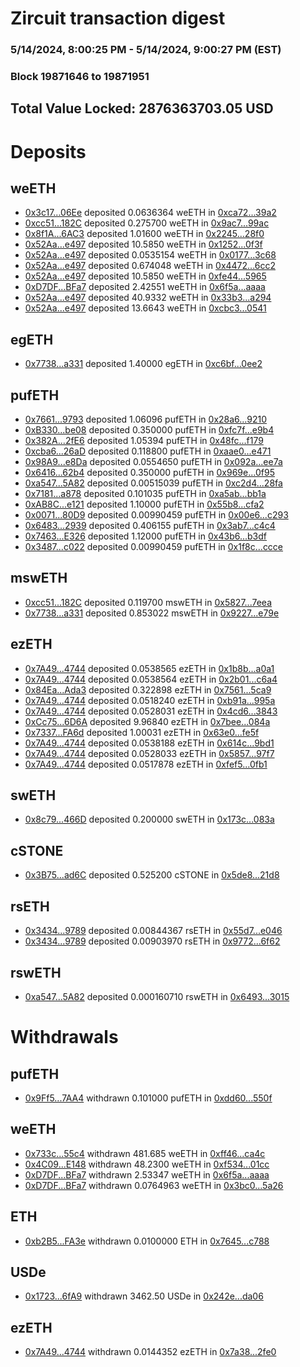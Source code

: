 # Zircuit transaction digest
### 5/14/2024, 8:00:25 PM - 5/14/2024, 9:00:27 PM (EST)
### Block 19871646 to 19871951

## Total Value Locked: 2876363703.05 USD

# Deposits
## weETH
- [0x3c17...06Ee](https://etherscan.io/address/0x3c179d35A542Cd6C3f1dEdEa743f29533Fa206Ee) deposited 0.0636364 weETH in [0xca72...39a2](https://etherscan.io/tx/0x3c179d35A542Cd6C3f1dEdEa743f29533Fa206Ee)
- [0xcc51...182C](https://etherscan.io/address/0xcc51C72c43646b209462dEc0f69077D7e85E182C) deposited 0.275700 weETH in [0x9ac7...99ac](https://etherscan.io/tx/0xcc51C72c43646b209462dEc0f69077D7e85E182C)
- [0x8f1A...6AC3](https://etherscan.io/address/0x8f1A024953e071E6bA1EBe4004b0DdDC88E86AC3) deposited 1.01600 weETH in [0x2245...28f0](https://etherscan.io/tx/0x8f1A024953e071E6bA1EBe4004b0DdDC88E86AC3)
- [0x52Aa...e497](https://etherscan.io/address/0x52Aa899454998Be5b000Ad077a46Bbe360F4e497) deposited 10.5850 weETH in [0x1252...0f3f](https://etherscan.io/tx/0x52Aa899454998Be5b000Ad077a46Bbe360F4e497)
- [0x52Aa...e497](https://etherscan.io/address/0x52Aa899454998Be5b000Ad077a46Bbe360F4e497) deposited 0.0535154 weETH in [0x0177...3c68](https://etherscan.io/tx/0x52Aa899454998Be5b000Ad077a46Bbe360F4e497)
- [0x52Aa...e497](https://etherscan.io/address/0x52Aa899454998Be5b000Ad077a46Bbe360F4e497) deposited 0.674048 weETH in [0x4472...6cc2](https://etherscan.io/tx/0x52Aa899454998Be5b000Ad077a46Bbe360F4e497)
- [0x52Aa...e497](https://etherscan.io/address/0x52Aa899454998Be5b000Ad077a46Bbe360F4e497) deposited 10.5850 weETH in [0xfe44...5965](https://etherscan.io/tx/0x52Aa899454998Be5b000Ad077a46Bbe360F4e497)
- [0xD7DF...BFa7](https://etherscan.io/address/0xD7DF7E085214743530afF339aFC420c7c720BFa7) deposited 2.42551 weETH in [0x6f5a...aaaa](https://etherscan.io/tx/0xD7DF7E085214743530afF339aFC420c7c720BFa7)
- [0x52Aa...e497](https://etherscan.io/address/0x52Aa899454998Be5b000Ad077a46Bbe360F4e497) deposited 40.9332 weETH in [0x33b3...a294](https://etherscan.io/tx/0x52Aa899454998Be5b000Ad077a46Bbe360F4e497)
- [0x52Aa...e497](https://etherscan.io/address/0x52Aa899454998Be5b000Ad077a46Bbe360F4e497) deposited 13.6643 weETH in [0xcbc3...0541](https://etherscan.io/tx/0x52Aa899454998Be5b000Ad077a46Bbe360F4e497)
## egETH
- [0x7738...a331](https://etherscan.io/address/0x7738874Ed14bAea6971Bc955103e63f4661ca331) deposited 1.40000 egETH in [0xc6bf...0ee2](https://etherscan.io/tx/0x7738874Ed14bAea6971Bc955103e63f4661ca331)
## pufETH
- [0x7661...9793](https://etherscan.io/address/0x766189750C0ab1E55Db1A9d07Ec7C4c0ef2A9793) deposited 1.06096 pufETH in [0x28a6...9210](https://etherscan.io/tx/0x766189750C0ab1E55Db1A9d07Ec7C4c0ef2A9793)
- [0xB330...be08](https://etherscan.io/address/0xB330233Cc32F1bf19829B7F3CDCcA116C349be08) deposited 0.350000 pufETH in [0xfc7f...e9b4](https://etherscan.io/tx/0xB330233Cc32F1bf19829B7F3CDCcA116C349be08)
- [0x382A...2fE6](https://etherscan.io/address/0x382A296739A78F4E1E556A585396A665Df2A2fE6) deposited 1.05394 pufETH in [0x48fc...f179](https://etherscan.io/tx/0x382A296739A78F4E1E556A585396A665Df2A2fE6)
- [0xcba6...26aD](https://etherscan.io/address/0xcba6b78469eb902Eaa1e857A3b30Fcd0B3Ff26aD) deposited 0.118800 pufETH in [0xaae0...e471](https://etherscan.io/tx/0xcba6b78469eb902Eaa1e857A3b30Fcd0B3Ff26aD)
- [0x98A9...e8Da](https://etherscan.io/address/0x98A964293Ce6EAA8b4C875385A8A27D779ade8Da) deposited 0.0554650 pufETH in [0x092a...ee7a](https://etherscan.io/tx/0x98A964293Ce6EAA8b4C875385A8A27D779ade8Da)
- [0x6416...62b4](https://etherscan.io/address/0x64165e2575535378D97D793f21A7309BcF1E62b4) deposited 0.350000 pufETH in [0x969e...0f95](https://etherscan.io/tx/0x64165e2575535378D97D793f21A7309BcF1E62b4)
- [0xa547...5A82](https://etherscan.io/address/0xa5479448716c7cbD088244f40A76B2067E1E5A82) deposited 0.00515039 pufETH in [0xc2d4...28fa](https://etherscan.io/tx/0xa5479448716c7cbD088244f40A76B2067E1E5A82)
- [0x7181...a878](https://etherscan.io/address/0x7181abeC856Bcbc77cFCD8ee8C85392eA403a878) deposited 0.101035 pufETH in [0xa5ab...bb1a](https://etherscan.io/tx/0x7181abeC856Bcbc77cFCD8ee8C85392eA403a878)
- [0xAB8C...e121](https://etherscan.io/address/0xAB8CCA49472a8F238aef63ab979cE00b271Be121) deposited 1.10000 pufETH in [0x55b8...cfa2](https://etherscan.io/tx/0xAB8CCA49472a8F238aef63ab979cE00b271Be121)
- [0x0071...80D9](https://etherscan.io/address/0x007165550A3Aff7959b5a041c6192597856180D9) deposited 0.00990459 pufETH in [0x00e6...c293](https://etherscan.io/tx/0x007165550A3Aff7959b5a041c6192597856180D9)
- [0x6483...2939](https://etherscan.io/address/0x64835b44c5A6947037172532fd2F60F8de4f2939) deposited 0.406155 pufETH in [0x3ab7...c4c4](https://etherscan.io/tx/0x64835b44c5A6947037172532fd2F60F8de4f2939)
- [0x7463...E326](https://etherscan.io/address/0x7463162FbAEB8245cE19Dc6300165fD8afF2E326) deposited 1.12000 pufETH in [0x43b6...b3df](https://etherscan.io/tx/0x7463162FbAEB8245cE19Dc6300165fD8afF2E326)
- [0x3487...c022](https://etherscan.io/address/0x348704B731E8Ee616B20081E71289863CCDac022) deposited 0.00990459 pufETH in [0x1f8c...ccce](https://etherscan.io/tx/0x348704B731E8Ee616B20081E71289863CCDac022)
## mswETH
- [0xcc51...182C](https://etherscan.io/address/0xcc51C72c43646b209462dEc0f69077D7e85E182C) deposited 0.119700 mswETH in [0x5827...7eea](https://etherscan.io/tx/0xcc51C72c43646b209462dEc0f69077D7e85E182C)
- [0x7738...a331](https://etherscan.io/address/0x7738874Ed14bAea6971Bc955103e63f4661ca331) deposited 0.853022 mswETH in [0x9227...e79e](https://etherscan.io/tx/0x7738874Ed14bAea6971Bc955103e63f4661ca331)
## ezETH
- [0x7A49...4744](https://etherscan.io/address/0x7A493Be5c2ce014cD049Bf178a1ac0Db1B434744) deposited 0.0538565 ezETH in [0x1b8b...a0a1](https://etherscan.io/tx/0x7A493Be5c2ce014cD049Bf178a1ac0Db1B434744)
- [0x7A49...4744](https://etherscan.io/address/0x7A493Be5c2ce014cD049Bf178a1ac0Db1B434744) deposited 0.0538564 ezETH in [0x2b01...c6a4](https://etherscan.io/tx/0x7A493Be5c2ce014cD049Bf178a1ac0Db1B434744)
- [0x84Ea...Ada3](https://etherscan.io/address/0x84EaCb8a9506f05Ab3a9c7d7776E862414dfAda3) deposited 0.322898 ezETH in [0x7561...5ca9](https://etherscan.io/tx/0x84EaCb8a9506f05Ab3a9c7d7776E862414dfAda3)
- [0x7A49...4744](https://etherscan.io/address/0x7A493Be5c2ce014cD049Bf178a1ac0Db1B434744) deposited 0.0518240 ezETH in [0xb91a...995a](https://etherscan.io/tx/0x7A493Be5c2ce014cD049Bf178a1ac0Db1B434744)
- [0x7A49...4744](https://etherscan.io/address/0x7A493Be5c2ce014cD049Bf178a1ac0Db1B434744) deposited 0.0528031 ezETH in [0x4cd6...3843](https://etherscan.io/tx/0x7A493Be5c2ce014cD049Bf178a1ac0Db1B434744)
- [0xCc75...6D6A](https://etherscan.io/address/0xCc75C7b19DFE9c54344352413512C2Bc37A36D6A) deposited 9.96840 ezETH in [0x7bee...084a](https://etherscan.io/tx/0xCc75C7b19DFE9c54344352413512C2Bc37A36D6A)
- [0x7337...FA6d](https://etherscan.io/address/0x7337E4Bb69692a1fE1Ae7a568bd6C4b9aD00FA6d) deposited 1.00031 ezETH in [0x63e0...fe5f](https://etherscan.io/tx/0x7337E4Bb69692a1fE1Ae7a568bd6C4b9aD00FA6d)
- [0x7A49...4744](https://etherscan.io/address/0x7A493Be5c2ce014cD049Bf178a1ac0Db1B434744) deposited 0.0538188 ezETH in [0x614c...9bd1](https://etherscan.io/tx/0x7A493Be5c2ce014cD049Bf178a1ac0Db1B434744)
- [0x7A49...4744](https://etherscan.io/address/0x7A493Be5c2ce014cD049Bf178a1ac0Db1B434744) deposited 0.0528033 ezETH in [0x5857...97f7](https://etherscan.io/tx/0x7A493Be5c2ce014cD049Bf178a1ac0Db1B434744)
- [0x7A49...4744](https://etherscan.io/address/0x7A493Be5c2ce014cD049Bf178a1ac0Db1B434744) deposited 0.0517878 ezETH in [0xfef5...0fb1](https://etherscan.io/tx/0x7A493Be5c2ce014cD049Bf178a1ac0Db1B434744)
## swETH
- [0x8c79...466D](https://etherscan.io/address/0x8c79d71d3b52Cb8e086772EFBE74da4B5b87466D) deposited 0.200000 swETH in [0x173c...083a](https://etherscan.io/tx/0x8c79d71d3b52Cb8e086772EFBE74da4B5b87466D)
## cSTONE
- [0x3B75...ad6C](https://etherscan.io/address/0x3B7558b32040628a1D00825e76036C164EC0ad6C) deposited 0.525200 cSTONE in [0x5de8...21d8](https://etherscan.io/tx/0x3B7558b32040628a1D00825e76036C164EC0ad6C)
## rsETH
- [0x3434...9789](https://etherscan.io/address/0x34349c5569e7B846c3558961552D2202760A9789) deposited 0.00844367 rsETH in [0x55d7...e046](https://etherscan.io/tx/0x34349c5569e7B846c3558961552D2202760A9789)
- [0x3434...9789](https://etherscan.io/address/0x34349c5569e7B846c3558961552D2202760A9789) deposited 0.00903970 rsETH in [0x9772...6f62](https://etherscan.io/tx/0x34349c5569e7B846c3558961552D2202760A9789)
## rswETH
- [0xa547...5A82](https://etherscan.io/address/0xa5479448716c7cbD088244f40A76B2067E1E5A82) deposited 0.000160710 rswETH in [0x6493...3015](https://etherscan.io/tx/0xa5479448716c7cbD088244f40A76B2067E1E5A82)
# Withdrawals
## pufETH
- [0x9Ff5...7AA4](https://etherscan.io/address/0x9Ff5cFeFe1650209a783B9cF6949dCd23fc47AA4) withdrawn 0.101000 pufETH in [0xdd60...550f](https://etherscan.io/tx/0x9Ff5cFeFe1650209a783B9cF6949dCd23fc47AA4)
## weETH
- [0x733c...55c4](https://etherscan.io/address/0x733c33339684F38C8aADA0434751611e168255c4) withdrawn 481.685 weETH in [0xff46...ca4c](https://etherscan.io/tx/0x733c33339684F38C8aADA0434751611e168255c4)
- [0x4C09...E148](https://etherscan.io/address/0x4C09DD7c598b12c781C4B5d74D245a1784a2E148) withdrawn 48.2300 weETH in [0xf534...01cc](https://etherscan.io/tx/0x4C09DD7c598b12c781C4B5d74D245a1784a2E148)
- [0xD7DF...BFa7](https://etherscan.io/address/0xD7DF7E085214743530afF339aFC420c7c720BFa7) withdrawn 2.53347 weETH in [0x6f5a...aaaa](https://etherscan.io/tx/0xD7DF7E085214743530afF339aFC420c7c720BFa7)
- [0xD7DF...BFa7](https://etherscan.io/address/0xD7DF7E085214743530afF339aFC420c7c720BFa7) withdrawn 0.0764963 weETH in [0x3bc0...5a26](https://etherscan.io/tx/0xD7DF7E085214743530afF339aFC420c7c720BFa7)
## ETH
- [0xb2B5...FA3e](https://etherscan.io/address/0xb2B5898dBDF83F759313140e728E391C47aCFA3e) withdrawn 0.0100000 ETH in [0x7645...c788](https://etherscan.io/tx/0xb2B5898dBDF83F759313140e728E391C47aCFA3e)
## USDe
- [0x1723...6fA9](https://etherscan.io/address/0x17232A850d185e087791435aC43ED1E3c8406fA9) withdrawn 3462.50 USDe in [0x242e...da06](https://etherscan.io/tx/0x17232A850d185e087791435aC43ED1E3c8406fA9)
## ezETH
- [0x7A49...4744](https://etherscan.io/address/0x7A493Be5c2ce014cD049Bf178a1ac0Db1B434744) withdrawn 0.0144352 ezETH in [0x7a38...2fe0](https://etherscan.io/tx/0x7A493Be5c2ce014cD049Bf178a1ac0Db1B434744)
